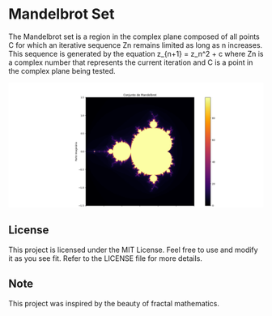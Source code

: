 # Mandelbrot Set
The Mandelbrot set is a region in the complex plane composed of all points C for which an iterative sequence Zn remains limited as long as n increases. This sequence is generated by the equation z_{n+1} = z_n^2 + c
where Zn is a complex number that represents the current iteration and C is a point in the complex plane being tested.

![MandelBrot](https://github.com/viniciuscavalcantte/fractal-art/blob/main/fractal-art-gallery/imgs/Figure_1.png?raw=true)

## License
This project is licensed under the MIT License. Feel free to use and modify it as you see fit. Refer to the LICENSE file for more details.
## Note
This project was inspired by the beauty of fractal mathematics.





